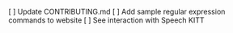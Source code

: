 [ ] Update CONTRIBUTING.md
[ ] Add sample regular expression commands to website
[ ] See interaction with Speech KITT
